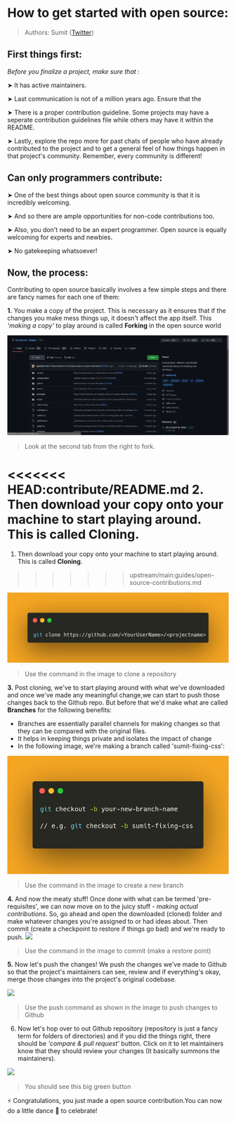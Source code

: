# How to get started with open source:

> Authors: Sumit ([Twitter](https://twitter.com/sumitsaurabh927))

## First things first:

*Before you finalize a project, make sure that* :

➤ It has active maintainers.

➤ Last communication is not of a million years ago. Ensure that the

➤ There is a proper contribution guideline. Some projects may have a seperate contribution guidelines file while others may have it within the README.

➤ Lastly, explore the repo more for past chats of people who have already contributed to the project and to get a general feel of how things happen in that project's community. Remember, every community is different!

## Can only programmers contribute:

➤ One of the best things about open source community is that it is incredibly welcoming.

➤ And so there are ample opportunities for non-code contributions too.

➤ Also, you don't need to be an expert programmer. Open source is equally welcoming for experts and newbies.

➤ No gatekeeping whatsoever!

## Now, the process:

Contributing to open source basically involves a few simple steps and there are fancy names for each one of them:

**1.**  You make a copy of the project. This is necessary as it ensures that if the changes you make mess things up, it doesn't affect the app itself. This *'making a copy'* to play around is called **Forking** in the open source world

![Forking ](./assets/open-source-contributions/forkingExample.jpeg)
> Look at the second tab from the right to fork.

<<<<<<< HEAD:contribute/README.md
**2.** Then download your copy onto your machine to start playing around. This is called **Cloning**.
=======
1. Then download your copy onto your machine to start playing around. This is called **Cloning**.
>>>>>>> upstream/main:guides/open-source-contributions.md

![Cloning](./assets/open-source-contributions/cloningCommand.jpeg)

> Use the command in the image to clone a repository

**3.** Post cloning, we've to start playing around with what we've downloaded and once we've made any meaningful change,we can start to push those changes back to the Github repo. But before that we'd make what are called **Branches** for the following benefits:

   - Branches are essentially parallel channels for making changes so that they can be compared with the original files.
   - It helps in keeping things private and isolates the impact of change
   - In the following image, we're making a branch called 'sumit-fixing-css':

![](./assets/open-source-contributions/branching.jpeg)

> Use the command in the image to create a new branch

**4.** And now the meaty stuff! Once done with what can be termed 'pre-requisites', we can now move on to the juicy stuff - *making actual contributions*. So, go ahead and open the downloaded (cloned) folder and make whatever changes you're assigned to or had ideas about. Then commit (create a checkpoint to restore if things go bad) and we're ready to push.
![](assets/commit.jpeg)
> Use the command in the image to commit (make a restore point)

**5.** Now let's push the changes! We push the changes we've made to Github so that the project's maintainers can see, review and if everything's okay, merge those changes into the project's original codebase.

![](assets/push.jpeg)
> Use the push command as shown in the image to push changes to Github

6. Now let's hop over to out Github repository (repository is just a fancy term for folders of directories) and if you did the things right, there should be *'compare & pull request'* button. Click on it to let maintainers know that they should review your changes (It basically summons the maintainers).

![](assets/create-a-pull-request.png)
> You should see this big green button


⚡ Congratulations, you just made a open source contribution.You can now do a little dance 🕺 to celebrate!